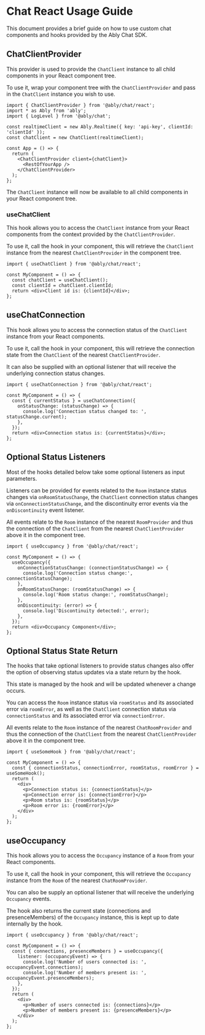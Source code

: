 # Chat React Usage Guide

This document provides a brief guide on how to use custom chat components and hooks provided by the Ably Chat SDK.

## ChatClientProvider

This provider is used to provide the `ChatClient` instance to all child components in your React component tree.

To use it, wrap your component tree with the `ChatClientProvider` and pass in the `ChatClient` instance you wish to
use.

```tsx
import { ChatClientProvider } from '@ably/chat/react';
import * as Ably from 'ably';
import { LogLevel } from '@ably/chat';

const realtimeClient = new Ably.Realtime({ key: 'api-key', clientId: 'clientId' });
const chatClient = new ChatClient(realtimeClient);

const App = () => {
  return (
    <ChatClientProvider client={chatClient}>
      <RestOfYourApp />
    </ChatClientProvider>
  );
};
```

The `ChatClient` instance will now be available to all child components in your React component tree.

### useChatClient

This hook allows you to access the `ChatClient` instance from your React components from the context provided by the
`ChatClientProvider`.

To use it, call the hook in your component, this will retrieve the `ChatClient` instance from the nearest
`ChatClientProvider` in the component tree.

```tsx
import { useChatClient } from '@ably/chat/react';

const MyComponent = () => {
  const chatClient = useChatClient();
  const clientId = chatClient.clientId;
  return <div>Client id is: {clientId}</div>;
};
```

## useChatConnection

This hook allows you to access the connection status of the `ChatClient` instance from your React components.

To use it, call the hook in your component, this will retrieve the connection state from the `ChatClient` of the
nearest `ChatClientProvider`.

It can also be supplied with an optional listener that will receive the underlying connection status changes.

```tsx
import { useChatConnection } from '@ably/chat/react';

const MyComponent = () => {
  const { currentStatus } = useChatConnection({
    onStatusChange: (statusChange) => {
      console.log('Connection status changed to: ', statusChange.current);
    },
  });
  return <div>Connection status is: {currentStatus}</div>;
};
```

## Optional Status Listeners

Most of the hooks detailed below take some optional listeners as input parameters.

Listeners can be provided for events related to the `Room` instance status changes
via `onRoomStatusChange`, the `ChatClient` connection status changes via `onConnectionStatusChange`,
and the discontinuity error events via the `onDiscontinuity` event listener.

All events relate to the `Room` instance of the nearest `RoomProvider` and thus the connection of the `ChatClient`
from the nearest `ChatClientProvider` above it in the component tree.

```tsx
import { useOccupancy } from '@ably/chat/react';

const MyComponent = () => {
  useOccupancy({
    onConnectionStatusChange: (connectionStatusChange) => {
      console.log('Connection status change:', connectionStatusChange);
    },
    onRoomStatusChange: (roomStatusChange) => {
      console.log('Room status change:', roomStatusChange);
    },
    onDiscontinuity: (error) => {
      console.log('Discontinuity detected:', error);
    },
  });
  return <div>Occupancy Component</div>;
};
```

## Optional Status State Return

The hooks that take optional listeners to provide status changes also offer the option of observing
status updates via a state return by the hook.

This state is managed by the hook and will be updated whenever a change occurs.

You can access the `Room` instance status via `roomStatus` and its associated error via `roomError`, as well as
the `ChatClient` connection status via `connectionStatus` and its associated error via `connectionError`.

All events relate to the `Room` instance of the nearest `ChatRoomProvider` and thus the connection of the `ChatClient`
from the nearest `ChatClientProvider` above it in the component tree.

```tsx
import { useSomeHook } from '@ably/chat/react';

const MyComponent = () => {
  const { connectionStatus, connectionError, roomStatus, roomError } = useSomeHook();
  return (
    <div>
      <p>Connection status is: {connectionStatus}</p>
      <p>Connection error is: {connectionError}</p>
      <p>Room status is: {roomStatus}</p>
      <p>Room error is: {roomError}</p>
    </div>
  );
};
```

## useOccupancy

This hook allows you to access the `Occupancy` instance of a `Room` from your React components.

To use it, call the hook in your component, this will retrieve the `Occupancy` instance from the `Room` of the
nearest `ChatRoomProvider`.

You can also be supply an optional listener that will receive the underlying `Occupancy` events.

The hook also returns the current state (connections and presenceMembers) of the `Occupancy` instance, this is kept
up to date internally by the hook.

```tsx
import { useOccupancy } from '@ably/chat/react';

const MyComponent = () => {
  const { connections, presenceMembers } = useOccupancy({
    listener: (occupancyEvent) => {
      console.log('Number of users connected is: ', occupancyEvent.connections);
      console.log('Number of members present is: ', occupancyEvent.presenceMembers);
    },
  });
  return (
    <div>
      <p>Number of users connected is: {connections}</p>
      <p>Number of members present is: {presenceMembers}</p>
    </div>
  );
};
```
